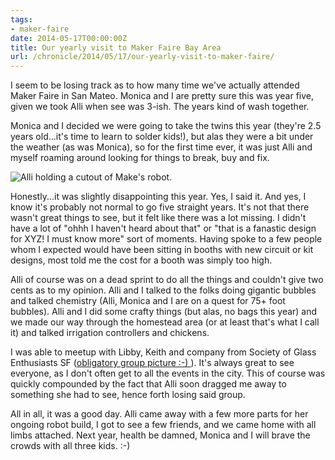 ```yaml
---
tags:
- maker-faire
date: 2014-05-17T00:00:00Z
title: Our yearly visit to Maker Faire Bay Area
url: /chronicle/2014/05/17/our-yearly-visit-to-maker-faire/
---
```


I seem to be losing track as to how many time we've actually attended Maker Faire in San Mateo. Monica and I are pretty sure this was year five, given we took Alli when see was 3-ish. The years kind of wash together.

Monica and I decided we were going to take the twins this year (they're 2.5 years old...it's time to learn to solder kids!), but alas they were a bit under the weather (as was Monica), so for the first time ever, it was just Alli and myself roaming around looking for things to break, buy and fix.

<img src="/images/blog/2014/05/20140517_122753_884.jpg" alt="Alli holding a cutout of Make's robot." />

Honestly...it was slightly disappointing this year. Yes, I said it. And yes, I know it's probably not normal to go five straight years. It's not that there wasn't great things to see, but it felt like there was a lot missing. I didn't have a lot of "ohhh I haven't heard about that" or "that is a fanastic design for XYZ! I must know more" sort of moments. Having spoke to a few people whom I expected would have been sitting in booths with new circuit or kit designs, most told me the cost for a booth was simply too high.

Alli of course was on a dead sprint to do all the things and couldn't give two cents as to my opinion. Alli and I talked to the folks doing gigantic bubbles and talked chemistry (Alli, Monica and I are on a quest for 75+ foot bubbles). Alli and I did some crafty things (but alas, no bags this year) and we made our way through the homestead area (or at least that's what I call it) and talked irrigation controllers and chickens.

I was able to meetup with Libby, Keith and company from Society of Glass Enthusiasts SF ([obligatory group picture :-) ](https://plus.google.com/+LibbyChang/posts/CUkoXtH4iZw)). It's always great to see everyone, as I don't often get to all the events in the city. This of course was quickly compounded by the fact that Alli soon dragged me away to something she had to see, hence forth losing said group.

All in all, it was a good day. Alli came away with a few more parts for her ongoing robot build, I got to see a few friends, and we came home with all limbs attached. Next year, health be damned, Monica and I will brave the crowds with all three kids. :-)